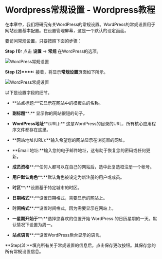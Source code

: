 # Wordpress常规设置 - Wordpress教程

在本章中，我们将研究有关WordPress的常规设置。WordPress的常规设置用于网站设置基本配置。在设置管理屏幕，这是一个默认的设定画面。

要访问常规设置，只要按照下面的步骤：

**Step (1):** 点击 **设置** -&gt; **常规** 在WordPress的选项。

![WordPress常规设置](../img/1-151020205236452.png "WordPress常规设置")

**Step (2)****:** 接着，将显示**常规设置**页面如下所示。

![WordPress常规设置](../img/1-15102020540J07.png "WordPress常规设置")

以下是设置字段的细节。

*   **站点标题:**它显示在网站中的模板头的名称。

*   **副标题****:** 显示你的网站很短的句子。

*   **WordPress地址****(URL):** 这是WordPress的目录的URL，所有核心应用程序文件都存在这里。

*   **网站地址(URL):**输入希望您的网站显示在浏览器的网址。

*   **Email 地址:**输入您的电子邮件地址，这有助于恢复您的密码或任何更新。

*   **成员资格****:**任何人都可以在自己的网站后，选中此复选框注册一个帐号。

*   **用户默认角色****:**默认角色被设定为新注册的用户或成员。

*   **时区****:**设置基于特定城市的时区。

*   **日期格式****:**设置日期格式，需要显示的网站上。

*   **时间格式****:**设置时间格式，因为需要显示在网站上。

*   **一星期开始于****:**选择您喜欢的位置开始 WordPress 的日历星期的一天。默认情况下设置为周一。

*   **站点语言****:**设置WordPress后台显示的语言。

**Step(3):**填充所有关于常规设置的信息后，点击保存更改按钮。其保存您的所有常规设置信息。

 